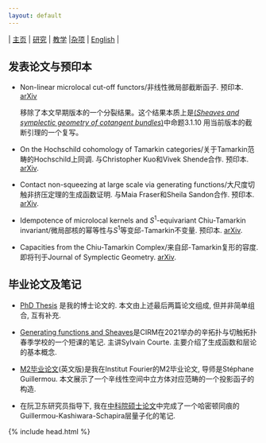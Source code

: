 ```yaml
---
layout: default
---
```



| [主页](index-ch.md)  | [研究](research-ch.md)    | [教学](teaching-ch.md)         |[杂项](miscellaneous-ch.md) | [English](research-en.md) |



## 发表论文与预印本

- Non-linear microlocal cut-off functors/非线性微局部截断函子. 预印本. [arXiv](https://arxiv.org/abs/2406.02725)

  移除了本文早期版本的一个分裂结果。这个结果本质上是[(_Sheaves and symplectic geometry of cotangent bundles_)](https://arxiv.org/abs/1905.07341)中命题3.1.10 用当前版本的截断引理的一个复写。

- On the Hochschild cohomology of Tamarkin categories/关于Tamarkin范畴的Hochschild上同调. 与Christopher Kuo和Vivek Shende合作. 预印本. [arXiv](https://arxiv.org/abs/2312.11447). 
   
- Contact non-squeezing at large scale via generating functions/大尺度切触非挤压定理的生成函数证明. 与Maia Fraser和Sheila Sandon合作. 预印本. [arXiv](https://arxiv.org/abs/2310.11993).
  
- Idempotence of microlocal kernels and $S^1$-equivariant Chiu-Tamarkin invariant/微局部核的幂等性与$S^1$等变邱-Tamarkin不变量. 预印本. [arXiv](https://arxiv.org/abs/2306.12316).

- Capacities from the Chiu-Tamarkin Complex/来自邱-Tamarkin复形的容度. 即将刊于Journal of Symplectic Geometry. [arXiv](https://arxiv.org/abs/2103.05143).


  
## 毕业论文及笔记

- [PhD Thesis](Files/PhD_Thesis.pdf) 是我的博士论文的. 本文由上述最后两篇论文组成, 但并非简单组合, 互有补充.

- [Generating functions and Sheaves](Files/GF-Sheaves.pdf)是CIRM在2021举办的辛拓扑与切触拓扑春季学校的一个短课的笔记. 主讲Sylvain Courte. 主要介绍了生成函数和层论的基本概念.

- [M2毕业论文](Files/M2_thesis.pdf)(英文版)是我在Institut Fourier的M2毕业论文, 导师是Stéphane Guillermou. 本文展示了一个辛线性空间中立方体对应范畴的一个投影函子的构造.

- 在阮卫东研究员指导下, 我在[中科院硕士论文](Files/CAS_Thesis.pdf)中完成了一个哈密顿同痕的Guillermou-Kashiwara-Schapira层量子化的笔记.

{% include head.html %}

